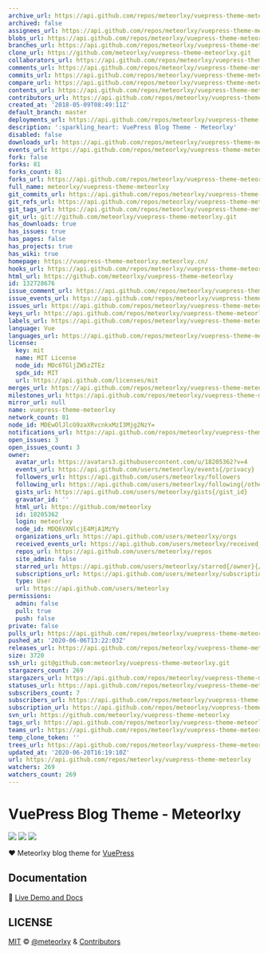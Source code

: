 ```yaml
---
archive_url: https://api.github.com/repos/meteorlxy/vuepress-theme-meteorlxy/{archive_format}{/ref}
archived: false
assignees_url: https://api.github.com/repos/meteorlxy/vuepress-theme-meteorlxy/assignees{/user}
blobs_url: https://api.github.com/repos/meteorlxy/vuepress-theme-meteorlxy/git/blobs{/sha}
branches_url: https://api.github.com/repos/meteorlxy/vuepress-theme-meteorlxy/branches{/branch}
clone_url: https://github.com/meteorlxy/vuepress-theme-meteorlxy.git
collaborators_url: https://api.github.com/repos/meteorlxy/vuepress-theme-meteorlxy/collaborators{/collaborator}
comments_url: https://api.github.com/repos/meteorlxy/vuepress-theme-meteorlxy/comments{/number}
commits_url: https://api.github.com/repos/meteorlxy/vuepress-theme-meteorlxy/commits{/sha}
compare_url: https://api.github.com/repos/meteorlxy/vuepress-theme-meteorlxy/compare/{base}...{head}
contents_url: https://api.github.com/repos/meteorlxy/vuepress-theme-meteorlxy/contents/{+path}
contributors_url: https://api.github.com/repos/meteorlxy/vuepress-theme-meteorlxy/contributors
created_at: '2018-05-09T08:49:11Z'
default_branch: master
deployments_url: https://api.github.com/repos/meteorlxy/vuepress-theme-meteorlxy/deployments
description: ':sparkling_heart: VuePress Blog Theme - Meteorlxy'
disabled: false
downloads_url: https://api.github.com/repos/meteorlxy/vuepress-theme-meteorlxy/downloads
events_url: https://api.github.com/repos/meteorlxy/vuepress-theme-meteorlxy/events
fork: false
forks: 81
forks_count: 81
forks_url: https://api.github.com/repos/meteorlxy/vuepress-theme-meteorlxy/forks
full_name: meteorlxy/vuepress-theme-meteorlxy
git_commits_url: https://api.github.com/repos/meteorlxy/vuepress-theme-meteorlxy/git/commits{/sha}
git_refs_url: https://api.github.com/repos/meteorlxy/vuepress-theme-meteorlxy/git/refs{/sha}
git_tags_url: https://api.github.com/repos/meteorlxy/vuepress-theme-meteorlxy/git/tags{/sha}
git_url: git://github.com/meteorlxy/vuepress-theme-meteorlxy.git
has_downloads: true
has_issues: true
has_pages: false
has_projects: true
has_wiki: true
homepage: https://vuepress-theme-meteorlxy.meteorlxy.cn/
hooks_url: https://api.github.com/repos/meteorlxy/vuepress-theme-meteorlxy/hooks
html_url: https://github.com/meteorlxy/vuepress-theme-meteorlxy
id: 132728676
issue_comment_url: https://api.github.com/repos/meteorlxy/vuepress-theme-meteorlxy/issues/comments{/number}
issue_events_url: https://api.github.com/repos/meteorlxy/vuepress-theme-meteorlxy/issues/events{/number}
issues_url: https://api.github.com/repos/meteorlxy/vuepress-theme-meteorlxy/issues{/number}
keys_url: https://api.github.com/repos/meteorlxy/vuepress-theme-meteorlxy/keys{/key_id}
labels_url: https://api.github.com/repos/meteorlxy/vuepress-theme-meteorlxy/labels{/name}
language: Vue
languages_url: https://api.github.com/repos/meteorlxy/vuepress-theme-meteorlxy/languages
license:
  key: mit
  name: MIT License
  node_id: MDc6TGljZW5zZTEz
  spdx_id: MIT
  url: https://api.github.com/licenses/mit
merges_url: https://api.github.com/repos/meteorlxy/vuepress-theme-meteorlxy/merges
milestones_url: https://api.github.com/repos/meteorlxy/vuepress-theme-meteorlxy/milestones{/number}
mirror_url: null
name: vuepress-theme-meteorlxy
network_count: 81
node_id: MDEwOlJlcG9zaXRvcnkxMzI3Mjg2NzY=
notifications_url: https://api.github.com/repos/meteorlxy/vuepress-theme-meteorlxy/notifications{?since,all,participating}
open_issues: 3
open_issues_count: 3
owner:
  avatar_url: https://avatars3.githubusercontent.com/u/18205362?v=4
  events_url: https://api.github.com/users/meteorlxy/events{/privacy}
  followers_url: https://api.github.com/users/meteorlxy/followers
  following_url: https://api.github.com/users/meteorlxy/following{/other_user}
  gists_url: https://api.github.com/users/meteorlxy/gists{/gist_id}
  gravatar_id: ''
  html_url: https://github.com/meteorlxy
  id: 18205362
  login: meteorlxy
  node_id: MDQ6VXNlcjE4MjA1MzYy
  organizations_url: https://api.github.com/users/meteorlxy/orgs
  received_events_url: https://api.github.com/users/meteorlxy/received_events
  repos_url: https://api.github.com/users/meteorlxy/repos
  site_admin: false
  starred_url: https://api.github.com/users/meteorlxy/starred{/owner}{/repo}
  subscriptions_url: https://api.github.com/users/meteorlxy/subscriptions
  type: User
  url: https://api.github.com/users/meteorlxy
permissions:
  admin: false
  pull: true
  push: false
private: false
pulls_url: https://api.github.com/repos/meteorlxy/vuepress-theme-meteorlxy/pulls{/number}
pushed_at: '2020-06-06T13:22:03Z'
releases_url: https://api.github.com/repos/meteorlxy/vuepress-theme-meteorlxy/releases{/id}
size: 3720
ssh_url: git@github.com:meteorlxy/vuepress-theme-meteorlxy.git
stargazers_count: 269
stargazers_url: https://api.github.com/repos/meteorlxy/vuepress-theme-meteorlxy/stargazers
statuses_url: https://api.github.com/repos/meteorlxy/vuepress-theme-meteorlxy/statuses/{sha}
subscribers_count: 7
subscribers_url: https://api.github.com/repos/meteorlxy/vuepress-theme-meteorlxy/subscribers
subscription_url: https://api.github.com/repos/meteorlxy/vuepress-theme-meteorlxy/subscription
svn_url: https://github.com/meteorlxy/vuepress-theme-meteorlxy
tags_url: https://api.github.com/repos/meteorlxy/vuepress-theme-meteorlxy/tags
teams_url: https://api.github.com/repos/meteorlxy/vuepress-theme-meteorlxy/teams
temp_clone_token: ''
trees_url: https://api.github.com/repos/meteorlxy/vuepress-theme-meteorlxy/git/trees{/sha}
updated_at: '2020-06-20T16:19:10Z'
url: https://api.github.com/repos/meteorlxy/vuepress-theme-meteorlxy
watchers: 269
watchers_count: 269
---
```


# VuePress Blog Theme - Meteorlxy

[![](https://img.shields.io/circleci/project/github/meteorlxy/vuepress-theme-meteorlxy/master.svg?style=flat)](https://circleci.com/gh/meteorlxy/vuepress-theme-meteorlxy)
[![](https://img.shields.io/npm/v/vuepress-theme-meteorlxy.svg?style=flat)](https://www.npmjs.com/package/vuepress-theme-meteorlxy)
[![](https://img.shields.io/github/license/meteorlxy/vuepress-theme-meteorlxy.svg?style=flat)](https://github.com/meteorlxy/vuepress-theme-meteorlxy/blob/master/LICENSE)

:heart: Meteorlxy blog theme for [VuePress](https://vuepress.vuejs.org)

## Documentation

:book: [Live Demo and Docs](https://vuepress-theme-meteorlxy.meteorlxy.cn)

## LICENSE

[MIT](https://github.com/meteorlxy/vuepress-theme-meteorlxy/blob/master/LICENSE) &copy; [@meteorlxy](https://github.com/meteorlxy) & [Contributors](https://github.com/meteorlxy/vuepress-theme-meteorlxy/graphs/contributors)
